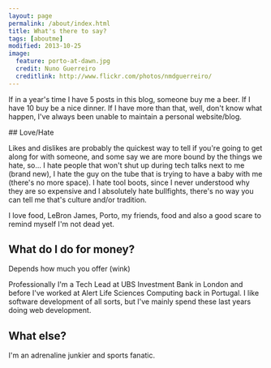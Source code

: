 ```yaml
---
layout: page
permalink: /about/index.html
title: What's there to say?
tags: [aboutme]
modified: 2013-10-25
image:
  feature: porto-at-dawn.jpg
  credit: Nuno Guerreiro
  creditlink: http://www.flickr.com/photos/nmdguerreiro/
---
```


If in a year's time I have 5 posts in this blog, someone buy me a beer. If I have 10 buy be a nice dinner. If I have more than that, well,  don't know what happen, I've always been unable to maintain a personal website/blog.

## Love/Hate

Likes and dislikes are probably the quickest way to tell if you're going to get along for with someone, and some say we are more bound by the things we hate, so... I hate people that won't shut up during tech talks next to me (brand new), I hate the guy on the tube that is trying to have a baby with me (there's no more space). I hate tool boots, since I never understood why they are so expensive and I absolutely hate bullfights, there's no way you can tell me that's culture and/or tradition.

I love food, LeBron James, Porto, my friends, food and also a good scare to remind myself I'm not dead yet.

## What do I do for money?

Depends how much you offer (wink)

Professionally I'm a Tech Lead at UBS Investment Bank in London and before I've worked at Alert Life Sciences Computing back in Portugal. I like software development of all sorts, but I've mainly spend these last years doing web development.

## What else?

I'm an adrenaline junkier and sports fanatic.

